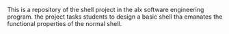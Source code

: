 This is a repository of the shell project in the alx software engineering program.
the project tasks students to design a basic shell tha emanates the functional properties of the normal shell.
